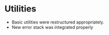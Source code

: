 # Utilities

- Basic utilities were restructured appropriately.
- New error stack was integrated properly
